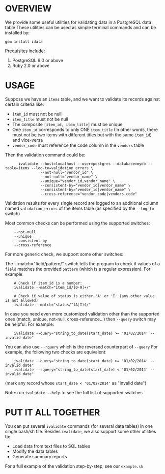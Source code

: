 # OVERVIEW
We provide some useful utilities for validating data in a PostgreSQL data table
These utilities can be used as simple terminal commands and can be installed by:

    gem install idata

Prequisites include:
1. PostgreSQL 9.0 or above
2. Ruby 2.0 or above

# USAGE
Suppose we have an `items` table, and we want to validate its records against certain criteria like:

* `item_id` must not be null
* `item_title` must not be null
* The composite `[item_id, item_title]` must be unique
* One `item_id` corresponds to only ONE `item_title` (In other words, there must not be two items with different titles but with the same `item_id`)
and vice-versa
* `vendor_code` must reference the code column in the `vendors` table

Then the validation command could be:
```
      ivalidate --host=localhost --user=postgres --database=mydb --table=items --log-to=validation_errors \
                --not-null="vendor_id" \
                --not-null="vendor_name" \
                --unique="vendor_id,vendor_name" \
                --consistent-by="vendor_id|vendor_name" \
                --consistent-by="vendor_id|vendor_name" \
                --cross-reference="vendor_code|vendors.code"
```
Validation results for every single record are logged to an additional column named `validation_errors`
of the items table (as specified by the `--log-to` switch)

Most common checks can be performed using the supported switches:
```
    --not-null
    --unique
    --consistent-by
    --cross-reference
```
For more generic check, we support some other switches:

The --match="field/pattern/" switch tells the program to check if values of a `field` matches the provided `pattern` (which is a regular expression).
For example:
```
    # Check if item_id is a number:
    ivalidate --match="item_id/[0-9]+/"
          
    # Check if value of status is either 'A' or 'I' (any other value is not allowed)
    ivalidate --match="status/^(A|I)$/"
```
In case you need even more customized validation other than the supported ones (match, unique, not-null, cross-reference...)
then `--query` switch may be helpful. For example:
```
    ivalidate --query="string_to_date(start_date) >= '01/02/2014' -- invalid date"
``` 
You can also use `--rquery` which is the reversed counterpart of `--query`
For example, the following two checks are equivalent:
```
    ivalidate --query="string_to_date(start_date) >= '01/02/2014' -- invalid date"
    ivalidate --rquery="string_to_date(start_date) < '01/02/2014' -- invalid date"
``` 
(mark any record whose `start_date < '01/02/2014'` as "invalid date")

Note: run `ivalidate --help` to see the full list of supported switches


# PUT IT ALL TOGETHER
You can put several `ivalidate` commands (for several data tables) in one single bash/sh file.
Besides `ivalidate`, we also support some other utilities to:
+ Load data from text files to SQL tables
+ Modify the data tables
+ Generate summary reports

For a full example of the validation step-by-step, see our `example.sh`


